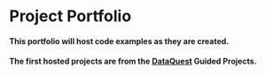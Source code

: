 # Project Portfolio

#### This portfolio will host code examples as they are created.
#### The first hosted projects are from the [DataQuest](https://www.dataquest.io) Guided Projects. 
